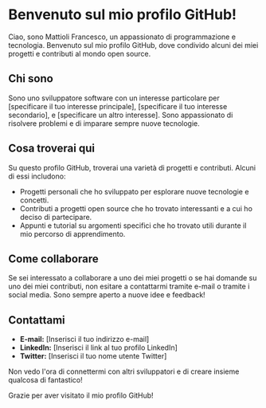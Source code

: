 # Benvenuto sul mio profilo GitHub!

Ciao, sono Mattioli Francesco, un appassionato di programmazione e tecnologia. Benvenuto sul mio profilo GitHub, dove condivido alcuni dei miei progetti e contributi al mondo open source.

## Chi sono

Sono uno sviluppatore software con un interesse particolare per [specificare il tuo interesse principale], [specificare il tuo interesse secondario], e [specificare un altro interesse]. Sono appassionato di risolvere problemi e di imparare sempre nuove tecnologie.

## Cosa troverai qui

Su questo profilo GitHub, troverai una varietà di progetti e contributi. Alcuni di essi includono:

- Progetti personali che ho sviluppato per esplorare nuove tecnologie e concetti.
- Contributi a progetti open source che ho trovato interessanti e a cui ho deciso di partecipare.
- Appunti e tutorial su argomenti specifici che ho trovato utili durante il mio percorso di apprendimento.

## Come collaborare

Se sei interessato a collaborare a uno dei miei progetti o se hai domande su uno dei miei contributi, non esitare a contattarmi tramite e-mail o tramite i social media. Sono sempre aperto a nuove idee e feedback!

## Contattami

- **E-mail:** [Inserisci il tuo indirizzo e-mail]
- **LinkedIn:** [Inserisci il link al tuo profilo LinkedIn]
- **Twitter:** [Inserisci il tuo nome utente Twitter]

Non vedo l'ora di connettermi con altri sviluppatori e di creare insieme qualcosa di fantastico!

Grazie per aver visitato il mio profilo GitHub!

